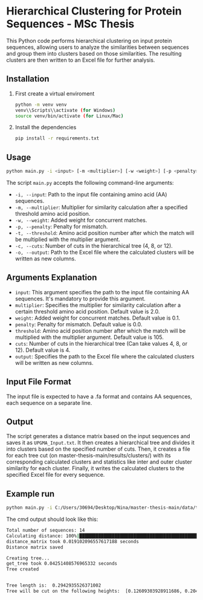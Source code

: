 # Hierarchical Clustering for Protein Sequences - MSc Thesis

This Python code performs hierarchical clustering on input protein sequences, allowing users to analyze the similarities between sequences and group them into clusters based on those similarities. The resulting clusters are then written to an Excel file for further analysis.

## Installation  

1. First create a virtual enviroment 
    ```bash
    python -m venv venv 
    venv\\Scripts\\activate (for Windows) 
    source venv/bin/activate (for Linux/Mac) 
    ```

2. Install the dependencies
    ```bash
    pip install -r requirements.txt
    ```

## Usage

```bash
python main.py -i <input> [-m <multiplier>] [-w <weight>] [-p <penalty>] [-t <threshold>] [-c <cuts>] -o <output>
```
The script `main.py` accepts the following command-line arguments:

- `-i, --input`: Path to the input file containing amino acid (AA) sequences.
- `-m, --multiplier`: Multiplier for similarity calculation after a specified threshold amino acid position.
- `-w, --weight`: Added weight for concurrent matches.
- `-p, --penalty`: Penalty for mismatch.
- `-t, --threshold`: Amino acid position number after which the match will be multiplied with the multiplier argument.
- `-c, --cuts`: Number of cuts in the hierarchical tree (4, 8, or 12).
- `-o, --output`: Path to the Excel file where the calculated clusters will be written as new columns.

## Arguments Explanation

- `input`: This argument specifies the path to the input file containing AA sequences. It's mandatory to provide this argument.
- `multiplier`: Specifies the multiplier for similarity calculation after a certain threshold amino acid position. Default value is 2.0.
- `weight`: Added weight for concurrent matches. Default value is 0.1.
- `penalty`: Penalty for mismatch. Default value is 0.0.
- `threshold`: Amino acid position number after which the match will be multiplied with the multiplier argument. Default value is 105.
- `cuts`: Number of cuts in the hierarchical tree (Can take values 4, 8, or 12). Default value is 4.
- `output`: Specifies the path to the Excel file where the calculated clusters will be written as new columns.

## Input File Format

The input file is expected to have a .fa format and contains AA sequences, each sequence on a separate line.

## Output

The script generates a distance matrix based on the input sequences and saves it as `UPGMA_Input.txt`. It then creates a hierarchical tree and divides it into clusters based on the specified number of cuts. Then, it creates a file for each tree cut (on master-thesis-main/results/clusters/) with its corresponding calculated clusters and statistics like inter and outer cluster similarity for each cluster. Finally, it writes the calculated clusters to the specified Excel file for every sequence.

## Example run

```bash
python main.py -i C:/Users/30694/Desktop/Nina/master-thesis-main/data/tiny_test.fa -m 2.0 -c 4 -p 0.0 -w 0.1 -o C:/Users/30694/Desktop/Nina/master-thesis-main/data/CLL-DB-data-aligned_14_seqs.xlsx
```

The cmd output should look like this: 

```bash
Total number of sequences: 14
Calculating distance: 100%|███████████████████████████████████████████████████████████████████████████████████████████████████████████████████████████████████████████████████████████████████| 14/14 [00:00<00:00, 2275.89it/s] 
distance_matrix took 0.019102096557617188 seconds
Distance matrix saved

Creating tree...
get_tree took 0.04251408576965332 seconds
Tree created


Tree length is:  0.2942935526371002
Tree will be cut on the following heights:  [0.12609303928911686, 0.20445840433239937, 0.24568521697074175, 0.2750881714746356]
```